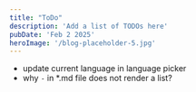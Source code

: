```yaml
---
title: "ToDo"
description: 'Add a list of TODOs here'
pubDate: 'Feb 2 2025'
heroImage: '/blog-placeholder-5.jpg'
---
```


- update current language in language picker
- why `-` in *.md file does not render a list?
